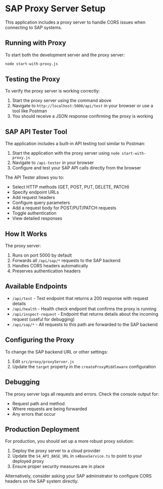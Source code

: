 
# SAP Proxy Server Setup

This application includes a proxy server to handle CORS issues when connecting to SAP systems.

## Running with Proxy

To start both the development server and the proxy server:

```bash
node start-with-proxy.js
```

## Testing the Proxy

To verify the proxy server is working correctly:

1. Start the proxy server using the command above
2. Navigate to `http://localhost:5000/api/test` in your browser or use a tool like Postman
3. You should receive a JSON response confirming the proxy is working

## SAP API Tester Tool

The application includes a built-in API testing tool similar to Postman:

1. Start the application with the proxy server using `node start-with-proxy.js`
2. Navigate to `/api-tester` in your browser
3. Configure and test your SAP API calls directly from the browser

The API Tester allows you to:
- Select HTTP methods (GET, POST, PUT, DELETE, PATCH)
- Specify endpoint URLs
- Add request headers
- Configure query parameters
- Add a request body for POST/PUT/PATCH requests
- Toggle authentication
- View detailed responses

## How It Works

The proxy server:
1. Runs on port 5000 by default
2. Forwards all `/api/sap/*` requests to the SAP backend
3. Handles CORS headers automatically
4. Preserves authentication headers

## Available Endpoints

- `/api/test` - Test endpoint that returns a 200 response with request details
- `/api/health` - Health check endpoint that confirms the proxy is running
- `/api/inspect-request` - Endpoint that returns details about the incoming request (useful for debugging)
- `/api/sap/*` - All requests to this path are forwarded to the SAP backend

## Configuring the Proxy

To change the SAP backend URL or other settings:
1. Edit `src/proxy/proxyServer.js`
2. Update the `target` property in the `createProxyMiddleware` configuration

## Debugging

The proxy server logs all requests and errors. Check the console output for:
- Request path and method
- Where requests are being forwarded
- Any errors that occur

## Production Deployment

For production, you should set up a more robust proxy solution:
1. Deploy the proxy server to a cloud provider
2. Update the `S4_API_BASE_URL` in `s4BaseService.ts` to point to your deployed proxy
3. Ensure proper security measures are in place

Alternatively, consider asking your SAP administrator to configure CORS headers on the SAP system directly.

